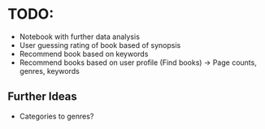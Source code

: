 # TODO:
* Notebook with further data analysis
* User guessing rating of book based of synopsis
* Recommend book based on keywords
* Recommend books based on user profile (Find books) -> Page counts, genres, keywords

## Further Ideas
* Categories to genres?
